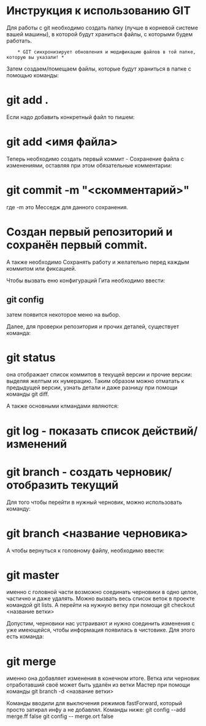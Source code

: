 # Инструкция к использованию GIT

Для работы с git необходимо создать папку (лучше в корневой системе вашей машины), в которой будут храниться файлы, с которыми будем работать. 
        
        * GIT синхронизирует обновления и модификацию файлов в той папке, которую вы указали! *

Затем создаем/помещаем файлы, которые будут храниться в папке с помощью команды: 
# git add .

Если надо добавить конкретный файл то пишем: 
# git add <имя файла>

Теперь необходимо создать первый коммит - Сохранение файла с изменениями, оставляя при этом обязательные комментарии:
# git commit -m "<скомментарий>" 
где -m это Месседж для данного сохранения.

# Создан первый репозиторий и сохранён первый commit.

А также необходимо Сохранять работу и желательно перед каждым коммитом или фиксацией.

Чтобы вызвать еню конфигураций Гита необходимо ввести: 
## git config ##
затем появится некоторое меню на выбор.

Далее, для проверки репозитория и прочих деталей, существует команда:

# git status #
она отображает список коммитов в текущей версии и прочие версии: выделяя желтым их нумерацию. Таким образом можно отматать к предыдущей версии, узнать детали и даже разницу при помощи команды git diff.

А также основными клмандами являются:

# git log - показать список действий/изменений

# git branch - создать черновик/отобразить текущий 

Для того чтобы перейти в нужный черновик, можно использовать команду:

# git branch <название черновика>

А чтобы вернуться к головному файлу, необходимо ввести:

# git master 
именно с головной части возможно соединать черновики в одно целое, частично и даже удалять. Можно вызвать весь список веток в проекте командой git lists. А перейти на нужную ветку при помощи git checkout <название ветки>

Допустим, черновики нас устраивают и нужно соединить изменения с уже имеющейся, чтобы информация появилась в чистовике. Для этого есть команда:
# git merge
именно она добавляет изменения в конечном итоге. Ветка или черновик отработавший своё может быть удалён из ветки Мастер при помощи команды git branch -d <название ветки>






Команды вводили для выключения режимов fastForward, который просто затирал инфу а не добавлял. Команды ниже:
git config --add merge.ff false
git config -- merge.ort false

